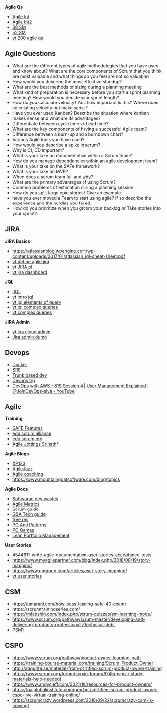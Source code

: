 
**Agile Qs**
* [Agile Int](https://mindmajix.com/agile-interview-questions)
* [Agile Int2](https://www.whizlabs.com/blog/agile-scrum-interview-questions/)
* [38 SM](https://age-of-product.com/38-scrum-master-interview-questions-to-avoid-imposters-free-pdf/)
* [52 SM](https://www.scrum.org/resources/blog/52-scrum-master-interview-questions)
* [yt 200 agile qs](https://www.youtube.com/watch?v=tNIHysh2ZW4&list=PLmMyXRtEtJEZUAhYNKCpOBP5tlEP7Ky9h&index=11&pp=gAQBiAQB)


## Agile Questions
- What are the different types of agile methodologies that you have used and know about? What are the core components of Scrum that you think are most valuable and what things do you feel are not so valuable? 
- How would you describe the most effective standup? 
- What are the best methods of sizing during a planning meeting 
- What kind of preparation is necessary before you start a sprint planning meeting? How would you decide your sprint length? 
- How do you calculate velocity? And how important is this? Where does calculating velocity not make sense? 
- Have you ever used Kanban? Describe the situation where kanban makes sense and what are its advantages? 
- Differentiate between cycle time vs Lead time? 
- What are the key components of having a successful Agile team? 
- Difference between a burn-up and a burndown chart? 
- Various Agile tools you have used? 
- How would you describe a spike in scrum? 
- Why is CI, CD important? 
- What is your take on documentation within a Scrum team? 
- How do you manage dependencies within an agile development team? 
- What is your take on the SAFe framework? 
- What is your take on MVP? 
- When does a scrum team fail and why? 
- What are the primary advantages of using Scrum? 
- Common problems of estimation during a planning session. 
- How do you split large epic stories? Give an example. 
- have you ever moved a Team to start using agile? If so describe the experience and the hurdles you faced. 
- How do you prioritize when you groom your backlog or Take stories into your sprint? 


## JIRA
**JIRA Basics**
* https://atlassianblog.wpengine.com/wp-content/uploads/2017/01/atlassian_jql-cheat-sheet.pdf
* [yt define agile jira](https://www.youtube.com/watch?v=Gf8vUQQQNA0&list=PLmMyXRtEtJEaMk5au5y8p8avI5kJuQPHS&index=47&pp=gAQBiAQB)
* [yt JIRA pl](https://www.youtube.com/playlist?list=PLAucYnTm2adzZtkgw4-zRXN-1NNjmZWAu)
* [yt jira dashboard](https://www.youtube.com/watch?v=2f8zV_TQPmM&list=PLmMyXRtEtJEaMk5au5y8p8avI5kJuQPHS&index=50&pp=gAQBiAQB)

**JQL**
* [JQL](https://support.atlassian.com/jira-software-cloud/docs/jql-functions/)
* [yt intro jql](https://www.youtube.com/watch?v=BcHKXSiOHqw&list=PLmMyXRtEtJEaMk5au5y8p8avI5kJuQPHS&index=53&pp=gAQBiAQB)
* [yt jql elements of query](https://www.youtube.com/watch?v=v0kqoCTzGNI&list=PLmMyXRtEtJEaMk5au5y8p8avI5kJuQPHS&index=48&pp=gAQBiAQB)
* [yt jql complex queries](https://www.youtube.com/watch?v=SbLP7PWy-PE&list=PLmMyXRtEtJEaMk5au5y8p8avI5kJuQPHS&index=49&t=1s&pp=gAQBiAQB)
* [yt complex queries](https://www.youtube.com/watch?v=Bbvl9PqCePA&list=PLmMyXRtEtJEaMk5au5y8p8avI5kJuQPHS&index=54&pp=gAQBiAQB)

**JIRA Admin**
* [yt jira cloud admin](https://www.youtube.com/watch?v=WScAjiGdz48&list=PLmMyXRtEtJEaMk5au5y8p8avI5kJuQPHS&index=55&pp=gAQBiAQB)
* [Jira admin dump](https://www.dumpsbase.com/freedumps/jira-administrator-acp-100-dumps-questions-and-answers.html)


## Devops 
* [Docker](https://www.slideshare.net/arafkarsh/docker-kubernetes-istio-195286314?qid=74aa72bf-c0a4-4aaa-a5b2-7cc801a2c3b7&v=&b=&from_search=6)
* [SRE](https://dev.to/thenjdevopsguy/what-do-you-actually-need-to-know-for-sre-and-devops-4g6p)
* [Trunk based dev](https://paulhammant.com/2013/04/05/what-is-trunk-based-development/)
* [Devops trg](https://www.devopsschool.com/courses/)
* [DevOps with AWS - 81S Session 4 | User Management Explained | @JoinDevOps-siva - YouTube](https://www.youtube.com/watch?v=0p9fALlaaN8&list=WL&index=10&pp=gAQBiAQB)


## Agile
**Training**
* [SAFE Features](https://scaledagileframework.com/features-and-capabilities/)
* [edu scrum alliance](https://www.scrumalliance.org)
* [edu scrum org](https://www.scrum.org/)
* [Agile Jottings Srinath](https://srinathramakrishnan.wordpress.com/)*

**Agile Blogs**
* [XP123](https://xp123.com/articles/)
* [AgileJazz](https://agilejazz.blogspot.com/)
* [Agile coaching](https://www.responsiveagilecoaching.com/)
* https://www.mountaingoatsoftware.com/blog/topics

**Agile Docs**
* [Softwarae dev wastes](https://sedano.org/software-development-wastes/)
* [Agile Metrics](https://www.sealights.io/software-development-metrics/10-powerful-agile-metrics-and-1-missing-metric/)
* [Scrum guide](https://www.visual-paradigm.com/scrum/)
* [GSA Tech guide](https://tech.gsa.gov/guides/#agile+api+design+development+devsecops+team)
* [free res](https://www.volkerdon.com/pages/free-resources)
* [PO Anti Patterns](https://www.linkedin.com/pulse/product-owner-interview-guide-po-anti-patterns-stefan-wolpers/)
* [PO Games](https://www.slideshare.net/IsecIndia/at-pune-2014rahul-sudame-innovation-games-for-product-owners)
* [Lean Portfolio Management](https://www.youtube.com/watch?v=LkKv-uOOMIg)

**User Stories**
* 4544611-write-agile-documentation-user-stories-acceptance-tests
* https://www.myagilepartner.com/blog/index.php/2018/08/19/story-mapping/
* https://www.nngroup.com/articles/user-story-mapping/
* [yt user stories](https://www.youtube.com/watch?v=ealMOH3DVDo&list=PLmMyXRtEtJEaMk5au5y8p8avI5kJuQPHS&index=51&pp=gAQBiAQB)


## CSM
* https://umarani.com/how-pass-leading-safe-40-exam)
* https://scrumtrainingseries.com/
* https://mlapshin.com/index.php/scrum-quizzes/sm-learning-mode/
* https://www.scrum.org/pathway/scrum-master/developing-and-delivering-products-professionally/technical-debt
* [PSM1](https://www.scrum.org/forum/scrum-forum/7198/passes-psm1-938-first-attempt-experience-share-tips)

## CSPO
* https://www.scrum.org/pathway/product-owner-learning-path
* https://training-course-material.com/training/Scrum_Product_Owner
* http://aqqurite.se/material-from-certified-scrum-product-owner-training
* https://www.scrum.org/forum/scrum-forum/6745/pspo-i-study-materials-help-needed)
* https://www.andycleff.com/2021/10/resources-for-product-owners/
* https://qaiglobalinstitute.com/product/certified-scrum-product-owner-cspo-live-virtual-training-online/
* https://scrumcrazy.wordpress.com/2018/09/22/scrumcrazy-com-is-moving/
